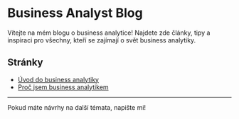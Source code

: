 # Business Analyst Blog

Vítejte na mém blogu o business analytice! Najdete zde články, tipy a inspiraci pro všechny, kteří se zajímají o svět business analytiky.

## Stránky

- [Úvod do business analytiky](jsem-analytik.md)
- [Proč jsem business analytikem](proc-jsem-business-analytikem.md)

---

Pokud máte návrhy na další témata, napište mi!
